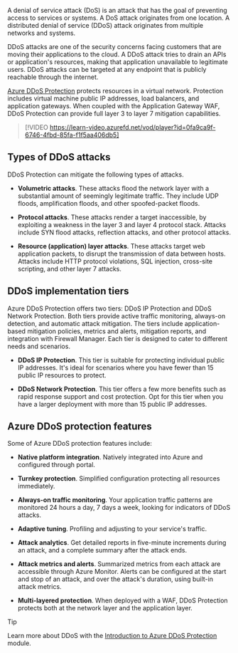 
A denial of service attack (DoS) is an attack that has the goal of preventing access to services or systems. A DoS attack originates from one location. A distributed denial of service (DDoS) attack originates from multiple networks and systems.

DDoS attacks are one of the security concerns facing customers that are moving their applications to the cloud. A DDoS attack tries to drain an APIs or application's resources, making that application unavailable to legitimate users. DDoS attacks can be targeted at any endpoint that is publicly reachable through the internet.

[Azure DDoS Protection](/azure/ddos-protection/ddos-protection-overview) protects resources in a virtual network. Protection includes virtual machine public IP addresses, load balancers, and application gateways. When coupled with the Application Gateway WAF, DDoS Protection can provide full layer 3 to layer 7 mitigation capabilities.

> [!VIDEO https://learn-video.azurefd.net/vod/player?id=0fa9ca9f-6746-4fbd-85fa-f1f5aa406db5]

## Types of DDoS attacks

DDoS Protection can mitigate the following types of attacks.

- **Volumetric attacks**. These attacks flood the network layer with a substantial amount of seemingly legitimate traffic. They include UDP floods, amplification floods, and other spoofed-packet floods. 

- **Protocol attacks**. These attacks render a target inaccessible, by exploiting a weakness in the layer 3 and layer 4 protocol stack. Attacks include SYN flood attacks, reflection attacks, and other protocol attacks. 

- **Resource (application) layer attacks**. These attacks target web application packets, to disrupt the transmission of data between hosts. Attacks include HTTP protocol violations, SQL injection, cross-site scripting, and other layer 7 attacks. 

## DDoS implementation tiers

Azure DDoS Protection offers two tiers: DDoS IP Protection and DDoS Network Protection. Both tiers provide active traffic monitoring, always-on detection, and automatic attack mitigation. The tiers include application-based mitigation policies, metrics and alerts, mitigation reports, and integration with Firewall Manager.
Each tier is designed to cater to different needs and scenarios.

- **DDoS IP Protection**. This tier is suitable for protecting individual public IP addresses. It's ideal for scenarios where you have fewer than 15 public IP resources to protect. 

- **DDoS Network Protection**. This tier offers a few more benefits such as rapid response support and cost protection. Opt for this tier when you have a larger deployment with more than 15 public IP addresses. 

## Azure DDoS protection features

Some of Azure DDoS protection features include:

- **Native platform integration**. Natively integrated into Azure and configured through portal.

- **Turnkey protection**. Simplified configuration protecting all resources immediately.

- **Always-on traffic monitoring**. Your application traffic patterns are monitored 24 hours a day, 7 days a week, looking for indicators of DDoS attacks.

- **Adaptive tuning**. Profiling and adjusting to your service's traffic.

- **Attack analytics**. Get detailed reports in five-minute increments during an attack, and a complete summary after the attack ends.

- **Attack metrics and alerts**. Summarized metrics from each attack are accessible through Azure Monitor. Alerts can be configured at the start and stop of an attack, and over the attack's duration, using built-in attack metrics.

- **Multi-layered protection**. When deployed with a WAF, DDoS Protection protects both at the network layer and the application layer.



> [!TIP]
> Learn more about DDoS with the [Introduction to Azure DDoS Protection](/training/modules/introduction-azure-ddos-protection/) module.